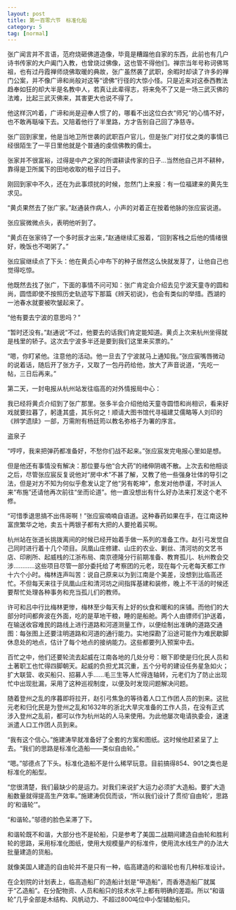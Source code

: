 ```yaml
---
layout: post
title: 第一百零六节　标准化船
category: 5
tag: [normal]
---
```


张广闻言并不言语，范府烧砸佛道造像，毕竟是糟蹋他自家的东西，此前也有几户诗书传家的大户阖门入教，也曾烧过佛像，这也管不得他们。禅宗当年号称诃佛骂祖，也有过丹霞禅师烧佛取暖的典故，张广虽然袭了武职，余暇时却读了许多的禅门公案，并不像广谛和尚般对这等“谤佛”行径的大惊小怪。只是近来对这泰西教法趋奉如狂的却大半是名教中人，若真让此辈得志，将来免不了又是一场三武灭佛的法难，比起三武灭佛来，其害更大也说不得了。

他这样沉吟着，广谛和尚是迎奉人惯了的，哪看不出这位白衣“师兄”的心情不好，也不敢再聒噪下去。又陪着他行了半里路，方才告别自己回了净慈寺。

张广回到家里，他是当地卫所世袭的武职百户官儿，但是张广对打仗之类的事情已经很陌生了一平日里他就是个普通的虔信佛教的儒士。

张家并不很富裕，过得是中产之家的所谓耕读传家的日子…当然他自己并不耕种，靠得是卫所属下的田地收取的租子过日子。

刚回到家中不久，还在为此事烦扰的时候，忽然门上来报：有一位福建来的黄先生求见。

“黄贞果然去了张广家。”赵通装作病人，小声的对着正在按着他脉的张应宸说道。

张应宸微微点头，表明他听到了。

“黄贞在张家待了一个多时辰才出来，”赵通继续汇报着，“回到客栈之后他的情绪很好，晚饭也不喝粥了。”

张应宸继续点了下头：他在黄贞心中布下的种子居然这么快就发芽了，让他自己也觉得吃惊。

他既然去找了张广，下面的事情不问可知：张广肯定会介绍去见宁波天童寺的圆和尚，圆悟即使不按照历史轨迹写下那篇《辨天初说》，也会有类似的举措。西湖的一池春水就要被吹皱起来了。

“他有要去宁波的意思吗？”

“暂时还没有。”赵通说“不过，他要去的话我们肯定能知道。黄贞上次来杭州坐得就是栈里的轿子。这次去宁波多半还是要到我们这里来买票的。”

“嗯，你盯紧他。注意他的活动。他一旦去了宁波就马上通知我。”张应宸嘴唇微动的说着话，随后开了张方子，又取了一包丹药给他，放大了声音说道，“先吃一帖，三日后再来。”

第二天，一封电报从杭州站发往临高的对外情报局中心：

我已经将黄贞介绍到了张广那里。张多半会介绍他给天童寺圆悟和尚相识，看来好戏就要拉暮了，躬逢其盛，其乐何之！顺请大图书馆代寻福建艾儒略等人刘印的《辨学遗牍》一部，万需附有杨廷筠以教名弥格子为署的序言。

盗泉子

“哼哼，我来把弹药都准备好，不愁你们战不起来。”张应宸发完电报心里如是想。

但是他还有事情没有解决：那位要与他“合大药”的绪伸阴魂不散。上次去和他相谈之后，尽管张应宸反复说他对“房中术”不甚了解，又教了他一些强身壮体的导引之法，但是对方不知为何似乎愈发认定了他“另有乾坤”，愈发对他恭谨，不时派人来“布施”还请他再次前往“坐而论道”。他一直没想出有什么好办法来打发这个老不修。

“可惜季退思搞不出伟哥啊！”张应宸喃喃自语道。这种春药如果在手，在江南这种富庶繁华之地，卖五十两银子都有大把的人要抢着买啊。

杭州站在张道长挑拨离间的时候已经开始着手做一系列的准备工作。赵引弓发觉自己同时进行着十几个项目。凤凰山庄修建、山庄的农业、剿丝、清河坊的文艺书店、印刷所、起威栈的江浙布局、南京德隆分行前期准备、教育孤儿、杭州教会交涉…………这些项目尽管一部分委托给了考察团的元老，现在每个元老每天都工作十六个小时。梅林连声叫苦：说自己原来以为到江南是个美差，没想到比临高还忙。不但每天来往于凤凰山庄和清河坊之间指挥基建和装修，晚上不干活的时候还要帮忙处理各种事务和充当孤儿们的教师。

许可和吕中行比梅林更惨，梅林至少每天有上好的伙食和暖和的床铺。而他们的大部分时间都奔波在外面，吃的是草地干粮，睡的是船舱。两个人由镖师们护送着，在输送收容难民的路线上进行道路和河道测量工作，以便绘制出准确的道路交通图：每张图上还要注明道路和河道的通行能力。实地探勘了沿途可能作为难民歇脚休息处的地点，估计了每个地点的接纳能力。这些都要列入预案中去。

百忙之中，他们还要轮流去起威在江南各地的几处分号：眼下即使是归化民人员和土著职工也忙得四脚朝天。起威的负担尤其沉重，五个分号的建设任务星急如火；扩大联营、收买船只、招募人手……毛三生等人忙得连轴转，元老们为了防止出现忙中出现批漏，采用了这种巡视制度，以便及时发现问题解决问题。

随着登州之乱的序暮即将拉开，赵引弓焦急的等待着人口工作团人员的到来。这批元老和归化民是为登州之乱和1632年的浙北大旱灾准备的工作人员，在没有正式涉入登州之乱前，都可以作为杭州站的人马来使用。为此他屡次电请执委会，速速派遣人口工作团人员到来。

“我有这个信心。”施建涛早就准备好了全套的方案和图纸。这时候他赶紧呈了上去。“我们的思路是标准化造船――类似自由轮。”

“嗯。”邬德点了下头。标准化造船不是什么稀罕玩意。目前搞得854、901之类也是标准化的船型。

“您很清楚，我们最缺少的是运力。对我们来说扩大运力必须扩大造船。要扩大造船数量就得提高生产效率。”施建涛侃侃而谈，“所以我们设计了贯彻‘自由轮’，思路的‘和谐轮’”。

“和谐轮。”邬德的脸色呆滞了下。

和谐轮既不和谐，大部分也不是轮船，只是参考了美国二战期间建造自由轮和胜利轮的思路，采用标准化图纸，使用大规模量产的标准件，使用流水线生产的办法大批量建造的货船。

就像美国人建造的自由轮并不是只有一种，临高建造的和谐轮也有几种标准设计。

在企划院的计划表上，临高造船厂的造船计划是“甲造船”，而香港造船厂就属于“乙造船”。在分配物资、人员和船只的技术水平上都有明确的差距。所以“和谐轮”几乎全部是木结构、风帆动力、不超过800吨位中小型辅助船只。